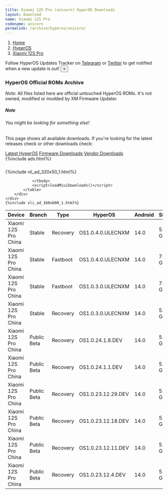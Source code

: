 ```yaml
---
title: Xiaomi 12S Pro (unicorn) HyperOS Downloads
layout: download
name: Xiaomi 12S Pro
codename: unicorn
permalink: /archive/hyperos/unicorn/
---
```

<nav aria-label="breadcrumb">
    <ol class="breadcrumb">
        <li class="breadcrumb-item"><a href="/">Home</a></li>
        <li class="breadcrumb-item"><a href="/hyperos/">HyperOS</a></li>
        <li class="breadcrumb-item active" aria-current="page"><a href="/hyperos/unicorn/">Xiaomi 12S Pro</a></li>
    </ol>
</nav>
<div class="alert alert-primary alert-dismissible fade show" role="alert">
    Follow HyperOS Updates Tracker on <a href="https://t.me/MIUIUpdatesTracker" class="alert-link">Telegram</a>
     or <a href="https://twitter.com/MiFwUpdater" class="alert-link">Twitter</a> to get notified when a new update is out!
    <button type="button" class="close" data-dismiss="alert" aria-label="Close">
        <span aria-hidden="true">&times;</span>
    </button>
</div>

### HyperOS Official ROMs Archive
*Note*: All files listed here are official untouched HyperOS ROMs. It's not owned, modified or modded by XM Firmware Updater.
<div class="card">
  <div class="card-body">
    <h5 class="card-title">Note</h5>
    <h6 class="card-subtitle mb-2 text-muted">You might be looking for something else!</h6>
    <p class="card-text">This page shows all available downloads.
     If you're looking for the latest releases check or other downloads check:</p>
    <a href="/hyperos/unicorn/" class="card-link">Latest HyperOS</a>
    <a href="/firmware/unicorn/" class="card-link">Firmware Downloads</a>
    <a href="/vendor/unicorn/" class="card-link">Vendor Downloads</a>
  </div>
</div>
{%include ads.html%}
<div class="row justify-content-center">
    <div class="col-10">
        <div class="table-responsive-md" style="margin-top: 25px;">
            {%include vli_ad_320x50_1.html%}
            <table id="miui" class="display dt-responsive nowrap compact table table-striped table-hover table-sm">
                <thead class="thead-dark">
                    <tr>
                        <th data-ref="device">Device</th>
                        <th data-ref="branch">Branch</th>
                        <th data-ref="type">Type</th>
                        <th data-ref="miui">HyperOS</th>
                        <th data-ref="android">Android</th>
                        <th data-ref="size">Size</th>
                        <th data-ref="size">Date</th>
                        <th data-ref="link">Link</th>
                    </tr>
                </thead>
                <tbody>
                <tr><td>Xiaomi 12S Pro China</td><td>Stable</td><td>Recovery</td><td>OS1.0.4.0.ULECNXM</td><td>14.0</td><td>5.9 GB</td><td>2024-04-08</td><td><a href="/hyperos/unicorn/stable/OS1.0.4.0.ULECNXM/">Download</a></td></tr>
<tr><td>Xiaomi 12S Pro China</td><td>Stable</td><td>Fastboot</td><td>OS1.0.4.0.ULECNXM</td><td>14.0</td><td>7.6 GB</td><td>2024-03-29</td><td><a href="/hyperos/unicorn/stable/OS1.0.4.0.ULECNXM/">Download</a></td></tr>
<tr><td>Xiaomi 12S Pro China</td><td>Stable</td><td>Fastboot</td><td>OS1.0.3.0.ULECNXM</td><td>14.0</td><td>7.6 GB</td><td>2024-02-19</td><td><a href="/hyperos/unicorn/stable/OS1.0.3.0.ULECNXM/">Download</a></td></tr>
<tr><td>Xiaomi 12S Pro China</td><td>Stable</td><td>Recovery</td><td>OS1.0.3.0.ULECNXM</td><td>14.0</td><td>5.9 GB</td><td>2024-01-25</td><td><a href="/hyperos/unicorn/stable/OS1.0.3.0.ULECNXM/">Download</a></td></tr>
<tr><td>Xiaomi 12S Pro China</td><td>Public Beta</td><td>Recovery</td><td>OS1.0.24.1.8.DEV</td><td>14.0</td><td>5.9 GB</td><td>2024-01-12</td><td><a href="/hyperos/unicorn/public beta/OS1.0.24.1.8.DEV/">Download</a></td></tr>
<tr><td>Xiaomi 12S Pro China</td><td>Public Beta</td><td>Recovery</td><td>OS1.0.24.1.1.DEV</td><td>14.0</td><td>5.9 GB</td><td>2024-01-05</td><td><a href="/hyperos/unicorn/public beta/OS1.0.24.1.1.DEV/">Download</a></td></tr>
<tr><td>Xiaomi 12S Pro China</td><td>Public Beta</td><td>Recovery</td><td>OS1.0.23.12.29.DEV</td><td>14.0</td><td>5.9 GB</td><td>2023-12-30</td><td><a href="/hyperos/unicorn/public beta/OS1.0.23.12.29.DEV/">Download</a></td></tr>
<tr><td>Xiaomi 12S Pro China</td><td>Public Beta</td><td>Recovery</td><td>OS1.0.23.12.18.DEV</td><td>14.0</td><td>5.9 GB</td><td>2023-12-22</td><td><a href="/hyperos/unicorn/public beta/OS1.0.23.12.18.DEV/">Download</a></td></tr>
<tr><td>Xiaomi 12S Pro China</td><td>Public Beta</td><td>Recovery</td><td>OS1.0.23.12.11.DEV</td><td>14.0</td><td>5.9 GB</td><td>2023-12-15</td><td><a href="/hyperos/unicorn/public beta/OS1.0.23.12.11.DEV/">Download</a></td></tr>
<tr><td>Xiaomi 12S Pro China</td><td>Public Beta</td><td>Recovery</td><td>OS1.0.23.12.4.DEV</td><td>14.0</td><td>5.9 GB</td><td>2023-12-08</td><td><a href="/hyperos/unicorn/public beta/OS1.0.23.12.4.DEV/">Download</a></td></tr>

                </tbody>
                <script>loadMiuiDownloads()</script>
            </table>
        </div>
    </div>
    {%include vli_ad_160x600_1.html%}
</div>

